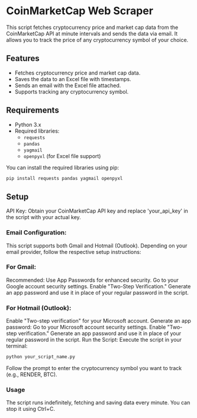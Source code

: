 # CoinMarketCap Web Scraper

This script fetches cryptocurrency price and market cap data from the CoinMarketCap API at minute intervals and sends the data via email. It allows you to track the price of any cryptocurrency symbol of your choice.

## Features
- Fetches cryptocurrency price and market cap data.
- Saves the data to an Excel file with timestamps.
- Sends an email with the Excel file attached.
- Supports tracking any cryptocurrency symbol.

## Requirements
- Python 3.x
- Required libraries:
  - `requests`
  - `pandas`
  - `yagmail`
  - `openpyxl` (for Excel file support)

You can install the required libraries using pip:

```bash
pip install requests pandas yagmail openpyxl
```

## Setup
API Key: Obtain your CoinMarketCap API key and replace 'your_api_key' in the script with your actual key.

### Email Configuration:

This script supports both Gmail and Hotmail (Outlook). Depending on your email provider, follow the respective setup instructions:

### For Gmail:
Recommended: Use App Passwords for enhanced security.
Go to your Google account security settings.
Enable "Two-Step Verification."
Generate an app password and use it in place of your regular password in the script.

### For Hotmail (Outlook):
Enable "Two-step verification" for your Microsoft account.
Generate an app password:
Go to your Microsoft account security settings.
Enable "Two-step verification."
Generate an app password and use it in place of your regular password in the script.
Run the Script: Execute the script in your terminal:

```bash
python your_script_name.py
```

Follow the prompt to enter the cryptocurrency symbol you want to track (e.g., RENDER, BTC).

### Usage
The script runs indefinitely, fetching and saving data every minute. You can stop it using Ctrl+C.
